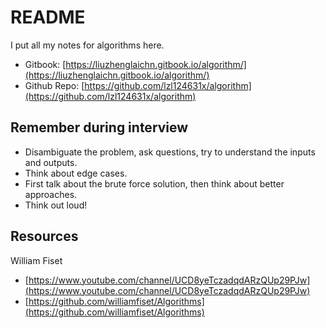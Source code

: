 # README

I put all my notes for algorithms here.

* Gitbook: [https://liuzhenglaichn.gitbook.io/algorithm/](https://liuzhenglaichn.gitbook.io/algorithm/)
* Github Repo: [https://github.com/lzl124631x/algorithm](https://github.com/lzl124631x/algorithm)

## Remember during interview

* Disambiguate the problem, ask questions, try to understand the inputs and outputs.
* Think about edge cases.
* First talk about the brute force solution, then think about better approaches.
* Think out loud!

## Resources

William Fiset

* [https://www.youtube.com/channel/UCD8yeTczadqdARzQUp29PJw](https://www.youtube.com/channel/UCD8yeTczadqdARzQUp29PJw)
* [https://github.com/williamfiset/Algorithms](https://github.com/williamfiset/Algorithms)
